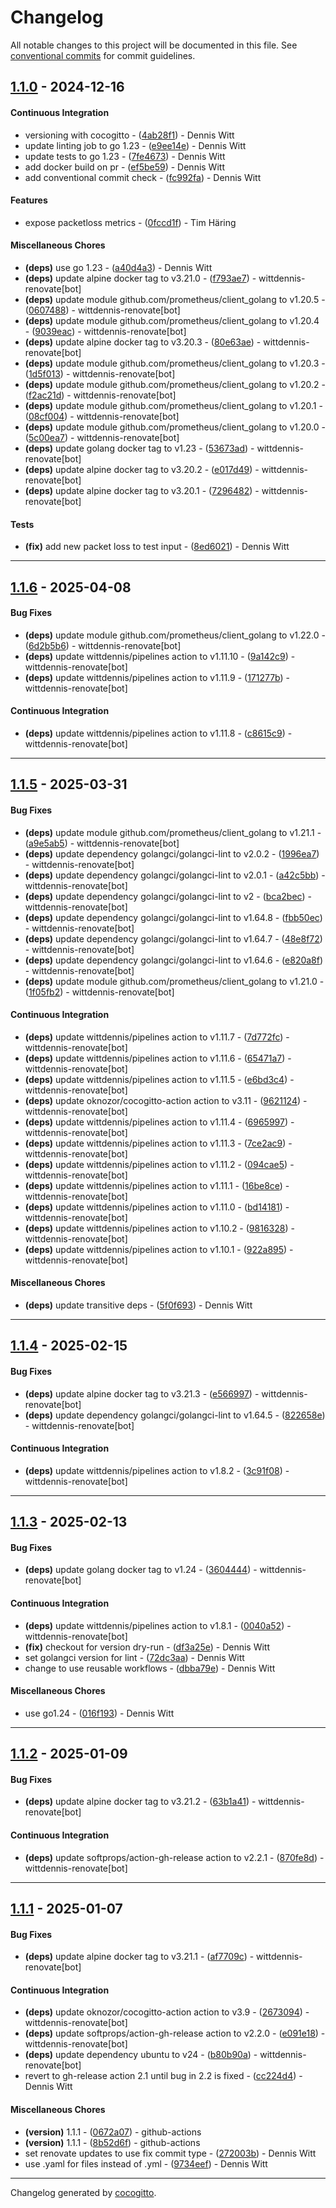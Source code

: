 # Changelog
All notable changes to this project will be documented in this file. See [conventional commits](https://www.conventionalcommits.org/) for commit guidelines.

## [1.1.0](https://github.com/wittdennis/ts3exporter/compare/72964826154cdf2148868d2004c1e235ebcb6aa5..1.1.0) - 2024-12-16
#### Continuous Integration
- versioning with cocogitto - ([4ab28f1](https://github.com/wittdennis/ts3exporter/commit/4ab28f111b8097799813b0c0610ef747de36718e)) - Dennis Witt
- update linting job to go 1.23 - ([e9ee14e](https://github.com/wittdennis/ts3exporter/commit/e9ee14e7eaca60329a42b943dedfe5a3752ddfa9)) - Dennis Witt
- update tests to go 1.23 - ([7fe4673](https://github.com/wittdennis/ts3exporter/commit/7fe46734951683bebe8071232a0bbb8a2d590667)) - Dennis Witt
- add docker build on pr - ([ef5be59](https://github.com/wittdennis/ts3exporter/commit/ef5be5952ac63532218119749161b582696978c2)) - Dennis Witt
- add conventional commit check - ([fc992fa](https://github.com/wittdennis/ts3exporter/commit/fc992fa5681c595a2486e45907c9a0fedd3da3dd)) - Dennis Witt
#### Features
- expose packetloss metrics - ([0fccd1f](https://github.com/wittdennis/ts3exporter/commit/0fccd1fb7d74237e3eec2fd987791bd250d5c827)) - Tim Häring
#### Miscellaneous Chores
- **(deps)** use go 1.23 - ([a40d4a3](https://github.com/wittdennis/ts3exporter/commit/a40d4a3a380e40f73904e96f2f8a5af979b93d90)) - Dennis Witt
- **(deps)** update alpine docker tag to v3.21.0 - ([f793ae7](https://github.com/wittdennis/ts3exporter/commit/f793ae7d074a6e56f759962f6bcd590b121fab2f)) - wittdennis-renovate[bot]
- **(deps)** update module github.com/prometheus/client_golang to v1.20.5 - ([0607488](https://github.com/wittdennis/ts3exporter/commit/060748884ff7f60f8a33181e644cb458083e3bf9)) - wittdennis-renovate[bot]
- **(deps)** update module github.com/prometheus/client_golang to v1.20.4 - ([9039eac](https://github.com/wittdennis/ts3exporter/commit/9039eacd1555d2d97e1ca7447b8589d773434171)) - wittdennis-renovate[bot]
- **(deps)** update alpine docker tag to v3.20.3 - ([80e63ae](https://github.com/wittdennis/ts3exporter/commit/80e63aeef31e4fbc678779da90a63d17f45b3df8)) - wittdennis-renovate[bot]
- **(deps)** update module github.com/prometheus/client_golang to v1.20.3 - ([1d5f013](https://github.com/wittdennis/ts3exporter/commit/1d5f013470af53abca4b52bad94934aa3f5c757f)) - wittdennis-renovate[bot]
- **(deps)** update module github.com/prometheus/client_golang to v1.20.2 - ([f2ac21d](https://github.com/wittdennis/ts3exporter/commit/f2ac21d782341588f3672b864161f2f19cf9ab36)) - wittdennis-renovate[bot]
- **(deps)** update module github.com/prometheus/client_golang to v1.20.1 - ([08cf004](https://github.com/wittdennis/ts3exporter/commit/08cf004089058d5ed6992354b9b6516d1ef7baf0)) - wittdennis-renovate[bot]
- **(deps)** update module github.com/prometheus/client_golang to v1.20.0 - ([5c00ea7](https://github.com/wittdennis/ts3exporter/commit/5c00ea7b67be839c34c7b32f676a2e50034362eb)) - wittdennis-renovate[bot]
- **(deps)** update golang docker tag to v1.23 - ([53673ad](https://github.com/wittdennis/ts3exporter/commit/53673ad5e60e9b372c7c09213d57c2cd861aede3)) - wittdennis-renovate[bot]
- **(deps)** update alpine docker tag to v3.20.2 - ([e017d49](https://github.com/wittdennis/ts3exporter/commit/e017d495f29a51494cc7101f3d16f851edde9b6b)) - wittdennis-renovate[bot]
- **(deps)** update alpine docker tag to v3.20.1 - ([7296482](https://github.com/wittdennis/ts3exporter/commit/72964826154cdf2148868d2004c1e235ebcb6aa5)) - wittdennis-renovate[bot]
#### Tests
- **(fix)** add new packet loss to test input - ([8ed6021](https://github.com/wittdennis/ts3exporter/commit/8ed60213d997ececfc573d0d6ea5dd788fdee73a)) - Dennis Witt

- - -
## [1.1.6](https://github.com/wittdennis/ts3exporter/compare/c8615c956a540effa684f386726d1377cf70b23d..1.1.6) - 2025-04-08
#### Bug Fixes
- **(deps)** update module github.com/prometheus/client_golang to v1.22.0 - ([6d2b5b6](https://github.com/wittdennis/ts3exporter/commit/6d2b5b6071f1d45100abf881660709345eac75eb)) - wittdennis-renovate[bot]
- **(deps)** update wittdennis/pipelines action to v1.11.10 - ([9a142c9](https://github.com/wittdennis/ts3exporter/commit/9a142c93e3e44e19baf4d6ba2e69f3921140848d)) - wittdennis-renovate[bot]
- **(deps)** update wittdennis/pipelines action to v1.11.9 - ([171277b](https://github.com/wittdennis/ts3exporter/commit/171277b20dbe2ea1c2069b0688dc74fb17fb45e4)) - wittdennis-renovate[bot]
#### Continuous Integration
- **(deps)** update wittdennis/pipelines action to v1.11.8 - ([c8615c9](https://github.com/wittdennis/ts3exporter/commit/c8615c956a540effa684f386726d1377cf70b23d)) - wittdennis-renovate[bot]

- - -

## [1.1.5](https://github.com/wittdennis/ts3exporter/compare/922a895601363c97e5330271487559301365bcc0..1.1.5) - 2025-03-31
#### Bug Fixes
- **(deps)** update module github.com/prometheus/client_golang to v1.21.1 - ([a9e5ab5](https://github.com/wittdennis/ts3exporter/commit/a9e5ab55eb660abb82bc8bae6e3f42ce10d983b1)) - wittdennis-renovate[bot]
- **(deps)** update dependency golangci/golangci-lint to v2.0.2 - ([1996ea7](https://github.com/wittdennis/ts3exporter/commit/1996ea7629770217bb4f9d5bf57e35ece5f84ffa)) - wittdennis-renovate[bot]
- **(deps)** update dependency golangci/golangci-lint to v2.0.1 - ([a42c5bb](https://github.com/wittdennis/ts3exporter/commit/a42c5bba60abefe40d9ca3d85214360a3168afe9)) - wittdennis-renovate[bot]
- **(deps)** update dependency golangci/golangci-lint to v2 - ([bca2bec](https://github.com/wittdennis/ts3exporter/commit/bca2bec87ca883d90480ae3367716b40f109c4d3)) - wittdennis-renovate[bot]
- **(deps)** update dependency golangci/golangci-lint to v1.64.8 - ([fbb50ec](https://github.com/wittdennis/ts3exporter/commit/fbb50ec7a4462b70310173d19e77b060c538f720)) - wittdennis-renovate[bot]
- **(deps)** update dependency golangci/golangci-lint to v1.64.7 - ([48e8f72](https://github.com/wittdennis/ts3exporter/commit/48e8f72f44ec051933fbfd3c8faf5fcc18f61ac7)) - wittdennis-renovate[bot]
- **(deps)** update dependency golangci/golangci-lint to v1.64.6 - ([e820a8f](https://github.com/wittdennis/ts3exporter/commit/e820a8fdf937b85b0bacb51f3403900e5b2dadce)) - wittdennis-renovate[bot]
- **(deps)** update module github.com/prometheus/client_golang to v1.21.0 - ([1f05fb2](https://github.com/wittdennis/ts3exporter/commit/1f05fb2e70244e403f1d8853cc14a72124a4f5f3)) - wittdennis-renovate[bot]
#### Continuous Integration
- **(deps)** update wittdennis/pipelines action to v1.11.7 - ([7d772fc](https://github.com/wittdennis/ts3exporter/commit/7d772fc78649a020d4231ff36c5e84f8ba9377cb)) - wittdennis-renovate[bot]
- **(deps)** update wittdennis/pipelines action to v1.11.6 - ([65471a7](https://github.com/wittdennis/ts3exporter/commit/65471a7f50fe30262fe2c4e502ea181b0eec4c47)) - wittdennis-renovate[bot]
- **(deps)** update wittdennis/pipelines action to v1.11.5 - ([e6bd3c4](https://github.com/wittdennis/ts3exporter/commit/e6bd3c4289d4e2c3fb67e25bf8623067edabdfb5)) - wittdennis-renovate[bot]
- **(deps)** update oknozor/cocogitto-action action to v3.11 - ([9621124](https://github.com/wittdennis/ts3exporter/commit/962112452fdfc0b773f5bb75e46bdccd14e3d9a4)) - wittdennis-renovate[bot]
- **(deps)** update wittdennis/pipelines action to v1.11.4 - ([6965997](https://github.com/wittdennis/ts3exporter/commit/6965997ca7ddec9fb40ffa9b9c854d1f6f0a4d87)) - wittdennis-renovate[bot]
- **(deps)** update wittdennis/pipelines action to v1.11.3 - ([7ce2ac9](https://github.com/wittdennis/ts3exporter/commit/7ce2ac9d583e1454c450ce1d53085fead0b8fe07)) - wittdennis-renovate[bot]
- **(deps)** update wittdennis/pipelines action to v1.11.2 - ([094cae5](https://github.com/wittdennis/ts3exporter/commit/094cae57472b5eb4b96aada86fc458a937a7d75d)) - wittdennis-renovate[bot]
- **(deps)** update wittdennis/pipelines action to v1.11.1 - ([16be8ce](https://github.com/wittdennis/ts3exporter/commit/16be8ce4e3359f570267af906dcec19950ede809)) - wittdennis-renovate[bot]
- **(deps)** update wittdennis/pipelines action to v1.11.0 - ([bd14181](https://github.com/wittdennis/ts3exporter/commit/bd141816f49bc83e18544887f7b3290d86a6d954)) - wittdennis-renovate[bot]
- **(deps)** update wittdennis/pipelines action to v1.10.2 - ([9816328](https://github.com/wittdennis/ts3exporter/commit/9816328d2ba762f9a0bc8bff93e3407a84a158fa)) - wittdennis-renovate[bot]
- **(deps)** update wittdennis/pipelines action to v1.10.1 - ([922a895](https://github.com/wittdennis/ts3exporter/commit/922a895601363c97e5330271487559301365bcc0)) - wittdennis-renovate[bot]
#### Miscellaneous Chores
- **(deps)** update transitive deps - ([5f0f693](https://github.com/wittdennis/ts3exporter/commit/5f0f693f8590999a4de92da30ecbc67a20faee6a)) - Dennis Witt

- - -

## [1.1.4](https://github.com/wittdennis/ts3exporter/compare/822658e694b2b1b3aa82f33fe7fa3f518568b9cb..1.1.4) - 2025-02-15
#### Bug Fixes
- **(deps)** update alpine docker tag to v3.21.3 - ([e566997](https://github.com/wittdennis/ts3exporter/commit/e566997726fdff9c819758da33a024257b09c282)) - wittdennis-renovate[bot]
- **(deps)** update dependency golangci/golangci-lint to v1.64.5 - ([822658e](https://github.com/wittdennis/ts3exporter/commit/822658e694b2b1b3aa82f33fe7fa3f518568b9cb)) - wittdennis-renovate[bot]
#### Continuous Integration
- **(deps)** update wittdennis/pipelines action to v1.8.2 - ([3c91f08](https://github.com/wittdennis/ts3exporter/commit/3c91f08532ac7f4aedb3a3182b1b12080fe5d86c)) - wittdennis-renovate[bot]

- - -

## [1.1.3](https://github.com/wittdennis/ts3exporter/compare/dbba79ef3299f8b387bec76c4ae93380b0cf84fb..1.1.3) - 2025-02-13
#### Bug Fixes
- **(deps)** update golang docker tag to v1.24 - ([3604444](https://github.com/wittdennis/ts3exporter/commit/36044448dbf624994cb8c0b8e05be0351bab4b33)) - wittdennis-renovate[bot]
#### Continuous Integration
- **(deps)** update wittdennis/pipelines action to v1.8.1 - ([0040a52](https://github.com/wittdennis/ts3exporter/commit/0040a52ce1d7cc100d5f2acf0e7d5fd6d382d286)) - wittdennis-renovate[bot]
- **(fix)** checkout for version dry-run - ([df3a25e](https://github.com/wittdennis/ts3exporter/commit/df3a25e2c509610cd9aa0b28f556a9ef9997f492)) - Dennis Witt
- set golangci version for lint - ([72dc3aa](https://github.com/wittdennis/ts3exporter/commit/72dc3aa3deb35afd256014573a6b3f133369f119)) - Dennis Witt
- change to use reusable workflows - ([dbba79e](https://github.com/wittdennis/ts3exporter/commit/dbba79ef3299f8b387bec76c4ae93380b0cf84fb)) - Dennis Witt
#### Miscellaneous Chores
- use go1.24 - ([016f193](https://github.com/wittdennis/ts3exporter/commit/016f193a6dcfca225c6b89d538b2b7b7f3bf2bf8)) - Dennis Witt

- - -

## [1.1.2](https://github.com/wittdennis/ts3exporter/compare/870fe8df3b888f018fcbf727176c1c9110fa7bc9..1.1.2) - 2025-01-09
#### Bug Fixes
- **(deps)** update alpine docker tag to v3.21.2 - ([63b1a41](https://github.com/wittdennis/ts3exporter/commit/63b1a4177429d3a760e7da1c659c3e0276fb8e79)) - wittdennis-renovate[bot]
#### Continuous Integration
- **(deps)** update softprops/action-gh-release action to v2.2.1 - ([870fe8d](https://github.com/wittdennis/ts3exporter/commit/870fe8df3b888f018fcbf727176c1c9110fa7bc9)) - wittdennis-renovate[bot]

- - -

## [1.1.1](https://github.com/wittdennis/ts3exporter/compare/9734eef23bcb0a623e1ab984a60b0034e1bbbab5..1.1.1) - 2025-01-07
#### Bug Fixes
- **(deps)** update alpine docker tag to v3.21.1 - ([af7709c](https://github.com/wittdennis/ts3exporter/commit/af7709c7b488f148f28a11f43c55e8f551abbc35)) - wittdennis-renovate[bot]
#### Continuous Integration
- **(deps)** update oknozor/cocogitto-action action to v3.9 - ([2673094](https://github.com/wittdennis/ts3exporter/commit/2673094abb89b1a4367066ce592fd572bf788a24)) - wittdennis-renovate[bot]
- **(deps)** update softprops/action-gh-release action to v2.2.0 - ([e091e18](https://github.com/wittdennis/ts3exporter/commit/e091e1823ede240352bd6da83f9dcb9799e41237)) - wittdennis-renovate[bot]
- **(deps)** update dependency ubuntu to v24 - ([b80b90a](https://github.com/wittdennis/ts3exporter/commit/b80b90a525237e711c69f1240b620f30ddaea034)) - wittdennis-renovate[bot]
- revert to gh-release action 2.1 until bug in 2.2 is fixed - ([cc224d4](https://github.com/wittdennis/ts3exporter/commit/cc224d40c38c7c2d893be4a88d9b3a4b93b70e64)) - Dennis Witt
#### Miscellaneous Chores
- **(version)** 1.1.1 - ([0672a07](https://github.com/wittdennis/ts3exporter/commit/0672a0707e8c67025f7eba019e5bb3256ea82e4a)) - github-actions
- **(version)** 1.1.1 - ([8b52d6f](https://github.com/wittdennis/ts3exporter/commit/8b52d6f81f063db206a9890629990391f881d262)) - github-actions
- set renovate updates to use fix commit type - ([272003b](https://github.com/wittdennis/ts3exporter/commit/272003b06598f30ce919858c7f496807246ef62f)) - Dennis Witt
- use .yaml for files instead of .yml - ([9734eef](https://github.com/wittdennis/ts3exporter/commit/9734eef23bcb0a623e1ab984a60b0034e1bbbab5)) - Dennis Witt

- - -


Changelog generated by [cocogitto](https://github.com/cocogitto/cocogitto).
